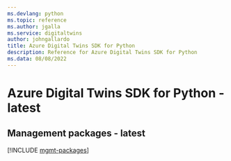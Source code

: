 ```yaml
---
ms.devlang: python
ms.topic: reference
ms.author: jgalla
ms.service: digitaltwins
author: johngallardo
title: Azure Digital Twins SDK for Python
description: Reference for Azure Digital Twins SDK for Python
ms.data: 08/08/2022
---
```

# Azure Digital Twins SDK for Python - latest

## Management packages - latest
[!INCLUDE [mgmt-packages](digital-twins-mgmt-index.md)]